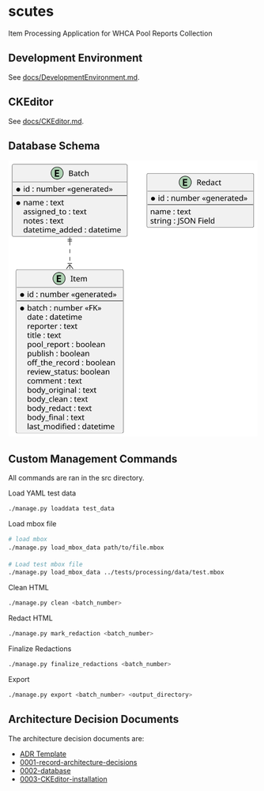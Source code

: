 # scutes

Item Processing Application for WHCA Pool Reports Collection

## Development Environment

See [docs/DevelopmentEnvironment.md](docs/DevelopmentEnvironment.md).

## CKEditor

See [docs/CKEditor.md](docs/CKEditor.md).

## Database Schema

![Database Schema](docs/images/db_schema.svg)

## Custom Management Commands

All commands are ran in the src directory.

Load YAML test data

```zsh
./manage.py loaddata test_data
```

Load mbox file

```zsh
# load mbox
./manage.py load_mbox_data path/to/file.mbox 

# Load test mbox file
./manage.py load_mbox_data ../tests/processing/data/test.mbox 
```

Clean HTML

```zsh
./manage.py clean <batch_number>
```

Redact HTML

```zsh
./manage.py mark_redaction <batch_number>
```

Finalize Redactions

```zsh
./manage.py finalize_redactions <batch_number>
```

Export

```zsh
./manage.py export <batch_number> <output_directory>
```

## Architecture Decision Documents

The architecture decision documents are:

* [ADR Template](docs/decisions/adr-template.md)
* [0001-record-architecture-decisions](docs/decisions/0001-record-architecture-decisions.md)
* [0002-database](docs/decisions/0002-database.md)
* [0003-CKEditor-installation](docs/decisions/0003-CKEditor-installation.md)
